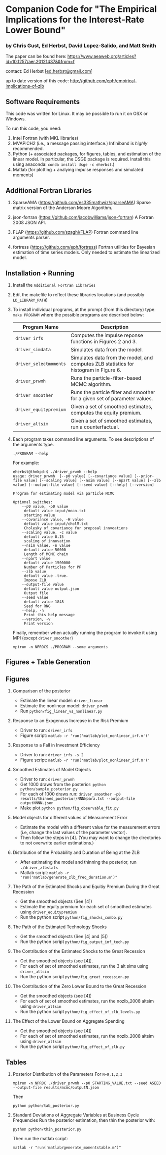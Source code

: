 # Companion Code for "The Empirical Implications for the Interest-Rate Lower Bound"
### by Chris Gust,  Ed Herbst, David Lopez-Salido, and Matt Smith

The paper can be found here: https://www.aeaweb.org/articles?id=10.1257/aer.20121437&&from=f

contact: Ed Herbst [ed.herbst@gmail.com]

up to date version of this code: http://github.com/eph/empirical-implications-of-zlb

## Software Requirements
This code was written for Linux.  It may be possible to run it on OSX or Windows.

To run this code, you need:

1. Intel Fortran (with MKL libraries)
2. MVAPICH2 (i.e., a message passing interface.)  Infiniband is *highly* recommended.
3. Python (+ associated packages, for figures, tables, and estimation of the linear model.  In particular, the DSGE package is required.  Install this using anaconda: `conda install dsge -c eherbst`.)
4. Matlab (for plotting + analying impulse responses and simulated moments)

## Additional Fortran Libraries
1. SparseAMA (https://github.com/es335mathwiz/sparseAMA)
   Sparse matrix version of the Anderson Moore Algorithm.

2. json-fortran (https://github.com/jacobwilliams/json-fortran)
   A Fortran 2008 JSON API.

3. FLAP (https://github.com/szaghi/FLAP)
   Fortran command line arguments parser.

4. fortress (https://github.com/eph/fortress)
   Fortran utilities for Bayesian estimation of time series models.  Only needed to estimate the linearized model.

## Installation + Running
1. Install the `Additional Fortran Libraries`
2. Edit the makefile to reflect these libraries locations (and possibly ```LD_LIBRARY_PATH```)
3. To install individual programs, at the prompt (from this directory) type:
   ```make PROGRAM```
   where the possible programs are described below:

   | Program Name           | Description                                                                           |
   | ------------           | -----------                                                                           |
   | `driver_irfs`          | Computes the impulse reponse functions in Figures 2 and 3.                            |
   | `driver_simdata`       | Simulates data from the model.                                                        |
   | `driver_selectmoments` | Simulates data from the model, and computes ZLB statistics for histogram in Figure 6. | 
   | `driver_prwmh`         | Runs the particle-filter-based MCMC algorithm.                                        |
   | `driver_smoother`      | Runs the particle filter and smoother for a given set of parameter values.            |
   | `driver_equitypremium` | Given a set of smoothed estimates, computes the equity premium.                       |
   | `driver_altsim`        | Given a set of smoothed estimates, run a counterfactual.                              |
4. Each program takes command line arguments.  To see descriptions of the arguments type.
   ```
   ./PROGRAM --help
   ```

    For example:
	```
    eherbst@thnkpd:$ ./driver_prwmh --help
    usage: driver_prwmh  [--p0 value] [--covariance value] [--prior-file value] [--scaling value] [--nsim value] [--npart value] [--zlb value] [--output-file value] [--seed value] [--help] [--version]
    
    Program for estimating model via particle MCMC
  
    Optional switches:
        --p0 value, -p0 value
         default value input/mean.txt
         starting value
        --covariance value, -H value
         default value input/cholM.txt
         Cholesky of covariance for proposal innvoations
        --scaling value, -c value
         default value 0.15
         scaling of innovation
        --nsim value, -n value
         default value 50000
         Length of MCMC chain
        --npart value
         default value 1500000
         Number of Particles for PF
        --zlb value
         default value .true.
         Impose ZLB
        --output-file value
         default value output.json
         Output file
        --seed value
         default value 1848
         Seed for RNG
        --help, -h
         Print this help message
        --version, -v
         Print version
    ```

    Finally, remember when actually running the program to invoke it using MPI (except `driver_smoother`)
    ```
    mpirun -n NPROCS ./PROGRAM --some arguments 
    ```
    
Figures + Table Generation
--------------------------
## Figures
1. Comparison of the posterior
    * Estimate the linear model: `driver_linear`
    * Estimate the nonlinear model: `driver_prwmh`
    * Run `python/fig_linear_vs_nonlinear.py`

2. Response to an Exogenous Increase in the Risk Premium
    * Driver to run: `driver_irfs`
    * Figure script: `matlab -r "run('matlab/plot_nonlinear_irf.m')"`

3. Response to a Fall in Investment Efficiency
    * Driver to run: `driver_irfs -s 2`
    * Figure script: `matlab -r "run('matlab/plot_nonlinear_irf.m')"`
4. Smoothed Estimates of Model Objects
    * Driver to run: `driver_prwmh`
    * Get 1000 draws from the posterior: `python python/sample_posterior.py`
    * For each of 1000 draws run: `driver_smoother -p0 results/thinned_posterior/NNNNpara.txt --output-file outputNNNN.json`
    * Make plot `python python/fig_observable_fit.py`
    
5. Model objects for different values of Measurement Error

    * Estimate the model with a different value for the measurement errors (i.e,
   change the last values of the parameter vector). 
   *  Then follow the steps in [4]. (You may want to change the directories to not overwrite earlier
   estimations.)

6. Distribution of the Probability and Duration of Being at the ZLB

   * After estimating the model and thinning the posterior, run `./driver_zlbstats`
   * Matlab script: `matlab -r "run('matlab/generate_zlb_freq_duration.m')"`

7. The Path of the Estimated Shocks and Equitiy Premium During the Great Recession

    * Get the smoothed objects (See [4])
    * Estimate the equity premium for each set of smoothed estimates using `driver_equitypremium`
    * Run the python script `python/fig_shocks_combo.py`

8. The Path of the Estimated Technology Shocks
    * Get the smoothed objects (See [4] and [5])
    * Run the python script `python/fig_output_inf_tech.py`

9. The Contribution of the Estimated Shocks to the Great Recession

    * Get the smoothed objects (see [4]).
    * For each of set of smoothed estimates, run the 3 alt sims using `driver_altsim`
    * Run the python script `python/fig_great_recession.py`

10. The Contribution of the Zero Lower Bound to the Great Recession
    * Get the smoothed objects (see [4])
    * For each of set of smoothed estimates, run the nozlb_2008 altsim using `driver_altsim`
    * Run the python script `python/fig_effect_of_zlb_levels.py`

11. The Effect of the Lower Bound on Aggregate Spending
    * Get the smoothed objects (see [4])
    * For each of set of smoothed estimates, run the nozlb_2008 altsim using `driver_altsim`
    * Run the python script `python/fig_effect_of_zlb.py`

## Tables
1. Posterior Distribution of the Parameters
   For `N=0,1,2,3`

   ```
   mpirun -n NPROC ./driver_prwmh --p0 STARTING_VALUE.txt --seed ASEED --output-file results/mcmc/outputN.json
   ```

   Then

   ```
   python python/tab_posterior.py
   ```

2. Standard Deviations of Aggregate Variables at Business Cycle Frequencies
   Run the posterior estimation, then thin the posterior with:

   ```
   python python/thin_posterior.py
   ```
   Then run the matlab script:

   ```
   matlab -r "run('matlab/generate_momentstable.m')"
   ```
